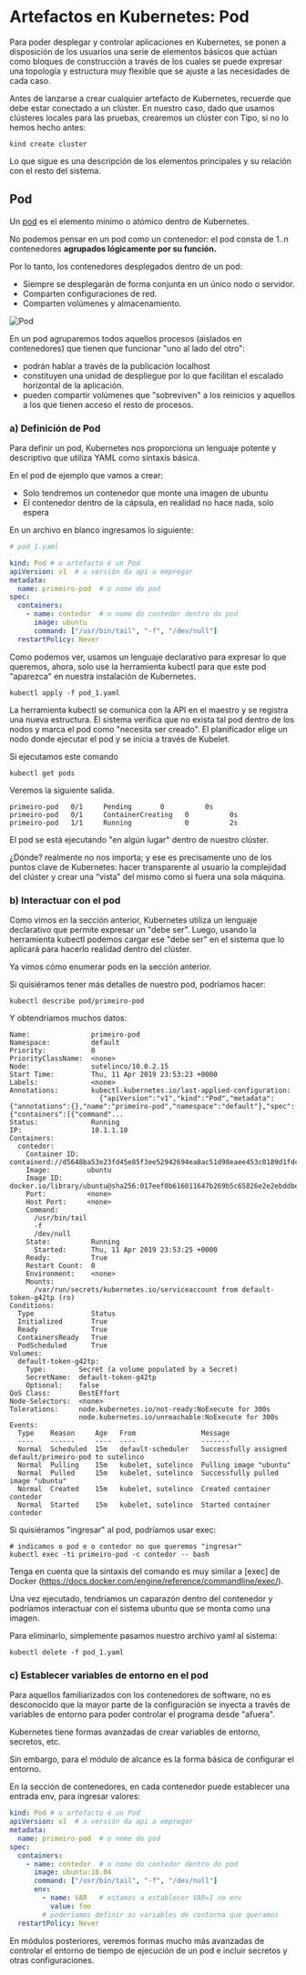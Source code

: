 # Artefactos en Kubernetes: Pod

Para poder desplegar y controlar aplicaciones en Kubernetes, se ponen a disposición de los usuarios una serie de elementos básicos que actúan como bloques de construcción a través de los cuales se puede expresar una topología y estructura muy flexible que se ajuste a las necesidades de cada caso.

Antes de lanzarse a crear cualquier artefacto de Kubernetes, recuerde que debe estar conectado a un clúster. En nuestro caso, dado que usamos clústeres locales para las pruebas, crearemos un clúster con Tipo, si no lo hemos hecho antes:

```shell
kind create cluster
```

Lo que sigue es una descripción de los elementos principales y su relación con el resto del sistema.

## Pod

Un [pod](https://kubernetes.io/docs/concepts/workloads/pods/) es el elemento mínimo o atómico dentro de Kubernetes.

No podemos pensar en un pod como un contenedor: el pod consta de 1..n contenedores **agrupados lógicamente por su función.**

Por lo tanto, los contenedores desplegados dentro de un pod:

- Siempre se desplegarán de forma conjunta en un único nodo o servidor.
- Comparten configuraciones de red.
- Comparten volúmenes y almacenamiento.

![Pod](./../_media/02/pod1.png)

En un pod agruparemos todos aquellos procesos (aislados en contenedores) que tienen que funcionar "uno al lado del otro":

- podrán hablar a través de la publicación localhost
- constituyen una unidad de despliegue por lo que facilitan el escalado horizontal de la aplicación.
- pueden compartir volúmenes que "sobreviven" a los reinicios y aquellos a los que tienen acceso el resto de procesos.

### a) Definición de Pod

Para definir un pod, Kubernetes nos proporciona un lenguaje potente y descriptivo que utiliza YAML como sintaxis básica.

En el pod de ejemplo que vamos a crear:

- Solo tendremos un contenedor que monte una imagen de ubuntu
- El contenedor dentro de la cápsula, en realidad no hace nada, solo espera

En un archivo en blanco ingresamos lo siguiente:

```yaml
# pod_1.yaml

kind: Pod # o artefacto é un Pod
apiVersion: v1  # a versión da api a empregar
metadata:
  name: primeiro-pod  # o nome do pod
spec:
  containers:
    - name: contedor  # o nome do contedor dentro do pod
      image: ubuntu
      command: ["/usr/bin/tail", "-f", "/dev/null"]
  restartPolicy: Never
```

Como podemos ver, usamos un lenguaje declarativo para expresar lo que queremos, ahora, solo use la herramienta kubectl para que este pod "aparezca" en nuestra instalación de Kubernetes.

```shell
kubectl apply -f pod_1.yaml
```

La herramienta kubectl se comunica con la API en el maestro y se registra una nueva estructura. El sistema verifica que no exista tal pod dentro de los nodos y marca el pod como "necesita ser creado". El planificador elige un nodo donde ejecutar el pod y se inicia a través de Kubelet.

Si ejecutamos este comando

```shell
kubectl get pods
```

Veremos la siguiente salida.

```shell
primeiro-pod   0/1     Pending       0          0s
primeiro-pod   0/1     ContainerCreating   0          0s
primeiro-pod   1/1     Running             0          2s
```

El pod se está ejecutando "en algún lugar" dentro de nuestro clúster.

¿Dónde? realmente no nos importa; y ese es precisamente uno de los puntos clave de Kubernetes: hacer transparente al usuario la complejidad del clúster y crear una “vista” del mismo como si fuera una sola máquina.

### b) Interactuar con el pod

Como vimos en la sección anterior, Kubernetes utiliza un lenguaje declarativo que permite expresar un "debe ser". Luego, usando la herramienta kubectl podemos cargar ese "debe ser" en el sistema que lo aplicará para hacerlo realidad dentro del clúster.

Ya vimos cómo enumerar pods en la sección anterior.

Si quisiéramos tener más detalles de nuestro pod, podríamos hacer:

```shell
kubectl describe pod/primeiro-pod
```

Y obtendríamos muchos datos:

```shell
Name:               primeiro-pod
Namespace:          default
Priority:           0
PriorityClassName:  <none>
Node:               sutelinco/10.0.2.15
Start Time:         Thu, 11 Apr 2019 23:53:23 +0000
Labels:             <none>
Annotations:        kubectl.kubernetes.io/last-applied-configuration:
                      {"apiVersion":"v1","kind":"Pod","metadata":{"annotations":{},"name":"primeiro-pod","namespace":"default"},"spec":{"containers":[{"command"...
Status:             Running
IP:                 10.1.1.10
Containers:
  contedor:
    Container ID:  containerd://d5648ba53e23fd45e85f3ee52942694ea8ac51d98eaee453c0189d1fdc17935d
    Image:         ubuntu
    Image ID:      docker.io/library/ubuntu@sha256:017eef0b616011647b269b5c65826e2e2ebddbe5d1f8c1e56b3599fb14fabec8
    Port:          <none>
    Host Port:     <none>
    Command:
      /usr/bin/tail
      -f
      /dev/null
    State:          Running
      Started:      Thu, 11 Apr 2019 23:53:25 +0000
    Ready:          True
    Restart Count:  0
    Environment:    <none>
    Mounts:
      /var/run/secrets/kubernetes.io/serviceaccount from default-token-g42tp (ro)
Conditions:
  Type              Status
  Initialized       True
  Ready             True
  ContainersReady   True
  PodScheduled      True
Volumes:
  default-token-g42tp:
    Type:        Secret (a volume populated by a Secret)
    SecretName:  default-token-g42tp
    Optional:    false
QoS Class:       BestEffort
Node-Selectors:  <none>
Tolerations:     node.kubernetes.io/not-ready:NoExecute for 300s
                 node.kubernetes.io/unreachable:NoExecute for 300s
Events:
  Type    Reason     Age   From                Message
  ----    ------     ----  ----                -------
  Normal  Scheduled  15m   default-scheduler   Successfully assigned default/primeiro-pod to sutelinco
  Normal  Pulling    15m   kubelet, sutelinco  Pulling image "ubuntu"
  Normal  Pulled     15m   kubelet, sutelinco  Successfully pulled image "ubuntu"
  Normal  Created    15m   kubelet, sutelinco  Created container contedor
  Normal  Started    15m   kubelet, sutelinco  Started container contedor
```

Si quisiéramos "ingresar" al pod, podríamos usar exec:

```shell
# indicamos o pod e o contedor no que queremos "ingresar"
kubectl exec -ti primeiro-pod -c contedor -- bash
```

Tenga en cuenta que la sintaxis del comando es muy similar a [exec] de Docker (https://docs.docker.com/engine/reference/commandline/exec/).

Una vez ejecutado, tendríamos un caparazón dentro del contenedor y podríamos interactuar con el sistema ubuntu que se monta como una imagen.

Para eliminarlo, simplemente pasamos nuestro archivo yaml al sistema:

```shell
kubectl delete -f pod_1.yaml
```
### c) Establecer variables de entorno en el pod

Para aquellos familiarizados con los contenedores de software, no es desconocido que la mayor parte de la configuración se inyecta a través de variables de entorno para poder controlar el programa desde "afuera".

Kubernetes tiene formas avanzadas de crear variables de entorno, secretos, etc.

Sin embargo, para el módulo de alcance es la forma básica de configurar el entorno.

En la sección de contenedores, en cada contenedor puede establecer una entrada env, para ingresar valores:

```yaml
kind: Pod # o artefacto é un Pod
apiVersion: v1  # a versión da api a empregar
metadata:
  name: primeiro-pod  # o nome do pod
spec:
  containers:
    - name: contedor  # o nome do contedor dentro do pod
      image: ubuntu:18.04
      command: ["/usr/bin/tail", "-f", "/dev/null"]
      env:
        - name: VAR   # estamos a establecer VAR=1 no env
          value: foo
        # poderíamos definir as variables de contorna que queramos
  restartPolicy: Never
```

En módulos posteriores, veremos formas mucho más avanzadas de controlar el entorno de tiempo de ejecución de un pod e incluir secretos y otras configuraciones.
